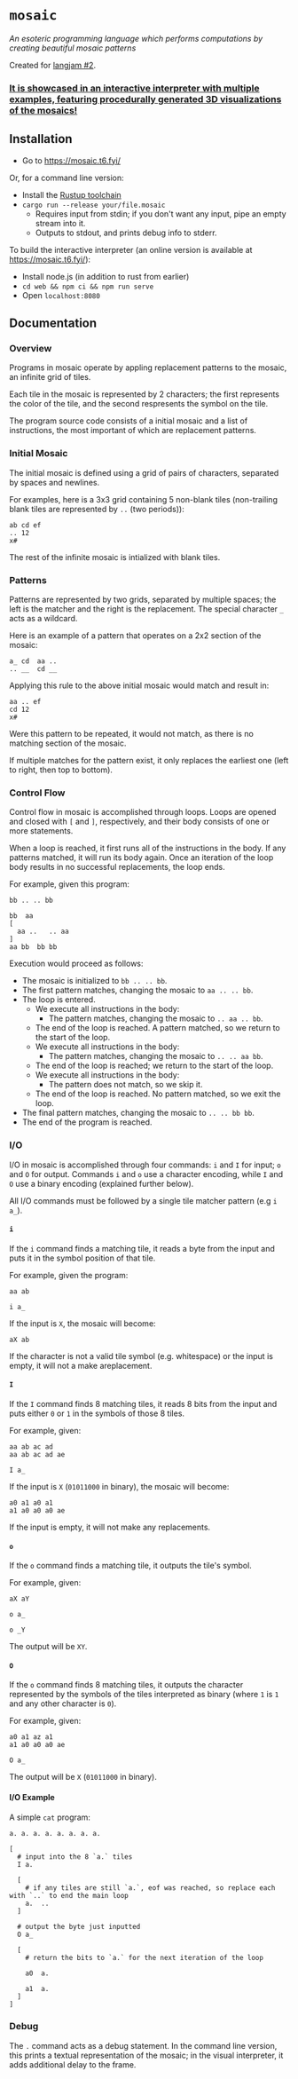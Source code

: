 # `mosaic`

_An esoteric programming language which performs computations by creating
beautiful mosaic patterns_

Created for [langjam #2](https://github.com/langjam/jam0002).

### [It is showcased in an interactive interpreter with multiple examples, featuring procedurally generated 3D visualizations of the mosaics!](https://mosaic.t6.fyi/)

## Installation

- Go to https://mosaic.t6.fyi/

Or, for a command line version:

- Install the [Rustup toolchain](https://www.rust-lang.org/tools/install)
- `cargo run --release your/file.mosaic`
  - Requires input from stdin; if you don't want any input, pipe an empty stream into it.
  - Outputs to stdout, and prints debug info to stderr.

To build the interactive interpreter (an online version is available at
https://mosaic.t6.fyi/):

- Install node.js (in addition to rust from earlier)
- `cd web && npm ci && npm run serve`
- Open `localhost:8080`

## Documentation

### Overview

Programs in mosaic operate by appling replacement patterns to the mosaic, an
infinite grid of tiles.

Each tile in the mosaic is represented by 2 characters; the first represents the
color of the tile, and the second respresents the symbol on the tile.

The program source code consists of a initial mosaic and a list of
instructions, the most important of which are replacement patterns.

### Initial Mosaic

The initial mosaic is defined using a grid of pairs of characters, separated by
spaces and newlines.

For examples, here is a 3x3 grid containing 5 non-blank tiles (non-trailing
blank tiles are represented by `..` (two periods)):

```
ab cd ef
.. 12
x#
```

The rest of the infinite mosaic is intialized with blank tiles.

### Patterns

Patterns are represented by two grids, separated by multiple spaces;
the left is the matcher and the right is the replacement. The special character
`_` acts as a wildcard.

Here is an example of a pattern that operates on a 2x2 section of the mosaic:

```
a_ cd  aa ..
.. __  cd __
```

Applying this rule to the above initial mosaic would match and result in:

```
aa .. ef
cd 12
x#
```

Were this pattern to be repeated, it would not match, as there is
no matching section of the mosaic.

If multiple matches for the pattern exist, it only replaces the earliest one
(left to right, then top to bottom).

### Control Flow

Control flow in mosaic is accomplished through loops. Loops are opened and
closed with `[` and `]`, respectively, and their body consists of one or more statements.

When a loop is reached, it first runs all of the instructions in the body. If
any patterns matched, it will run its body again. Once an
iteration of the loop body results in no successful replacements, the loop ends.

For example, given this program:

```
bb .. .. bb

bb  aa
[
  aa ..   .. aa
]
aa bb  bb bb
```

Execution would proceed as follows:

- The mosaic is initialized to `bb .. .. bb`.
- The first pattern matches, changing the mosaic to `aa .. .. bb`.
- The loop is entered.
  - We execute all instructions in the body:
    - The pattern matches, changing the mosaic to `.. aa .. bb`.
  - The end of the loop is reached. A pattern matched, so we return to the start of the loop.
  - We execute all instructions in the body:
    - The pattern matches, changing the mosaic to `.. .. aa bb`.
  - The end of the loop is reached; we return to the start of the loop.
  - We execute all instructions in the body:
    - The pattern does not match, so we skip it.
  - The end of the loop is reached. No pattern matched, so we exit the loop.
- The final pattern matches, changing the mosaic to `.. .. bb bb`.
- The end of the program is reached.

### I/O

I/O in mosaic is accomplished through four commands: `i` and `I` for input; `o`
and `O` for output. Commands `i` and `o` use a character encoding, while `I` and
`O` use a binary encoding (explained further below).

All I/O commands must be followed by a single tile matcher pattern (e.g `i a_`).

#### `i`

If the `i` command finds a matching tile, it reads a byte from the input and puts it
in the symbol position of that tile.

For example, given the program:

```
aa ab

i a_
```

If the input is `X`, the mosaic will become:

```
aX ab
```

If the character is not a valid tile symbol (e.g. whitespace) or the input is
empty, it will not a make areplacement.

#### `I`

If the `I` command finds 8 matching tiles, it reads 8 bits from the input and
puts either `0` or `1` in the symbols of those 8 tiles.

For example, given:

```
aa ab ac ad
aa ab ac ad ae

I a_
```

If the input is `X` (`01011000` in binary), the mosaic will become:

```
a0 a1 a0 a1
a1 a0 a0 a0 ae
```

If the input is empty, it will not make any replacements.

#### `o`

If the `o` command finds a matching tile, it outputs the tile's symbol.

For example, given:

```
aX aY

o a_

o _Y
```

The output will be `XY`.

#### `O`

If the `o` command finds 8 matching tiles, it outputs the character represented
by the symbols of the tiles interpreted as binary (where `1` is `1`
and any other character is `0`).

For example, given:

```
a0 a1 az a1
a1 a0 a0 a0 ae

O a_
```

The output will be `X` (`01011000` in binary).

#### I/O Example

A simple `cat` program:

```
a. a. a. a. a. a. a. a.

[
  # input into the 8 `a.` tiles
  I a.

  [
    # if any tiles are still `a.`, eof was reached, so replace each with `..` to end the main loop
    a.  ..
  ]

  # output the byte just inputted
  O a_

  [
    # return the bits to `a.` for the next iteration of the loop

    a0  a.

    a1  a.
  ]
]
```

### Debug

The `.` command acts as a debug statement. In the command line version, this
prints a textual representation of the mosaic; in the visual interpreter, it
adds additional delay to the frame.
